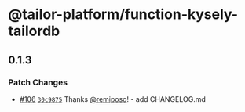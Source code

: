 # @tailor-platform/function-kysely-tailordb

## 0.1.3

### Patch Changes

- [#106](https://github.com/tailor-platform/function/pull/106) [`30c9875`](https://github.com/tailor-platform/function/commit/30c9875b25ab5f5eea8686fc9dcacbbbb0e1a00e) Thanks [@remiposo](https://github.com/remiposo)! - add CHANGELOG.md
